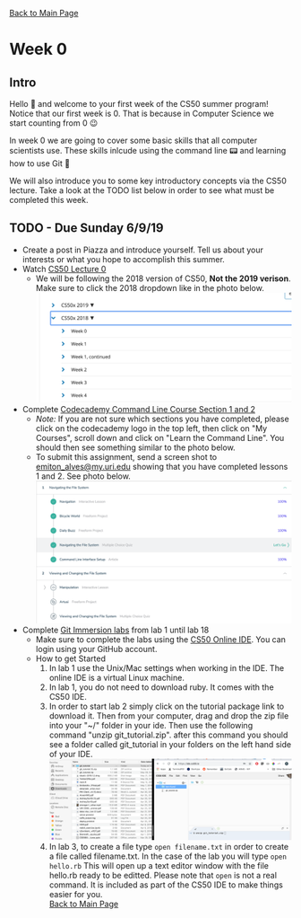 [Back to Main Page](https://github.com/Emiton/CS50-summer)  
# Week 0
## Intro  
Hello :wave: and welcome to your first week of the CS50 summer program! Notice that our first week is 0. That is because in Computer Science we start counting from 0 :wink:  

In week 0 we are going to cover some basic skills that all computer scientists use. These skills inlcude using the command line :pager: and learning how to use Git :vhs:  

We will also introduce you to some key introductory concepts via the CS50 lecture. Take a look at the TODO list below in order to see what must be completed this week.  

## TODO - Due Sunday 6/9/19
* Create a post in Piazza and introduce yourself. Tell us about your interests or what you hope to accomplish this summer.  
* Watch [CS50 Lecture 0](https://courses.edx.org/courses/course-v1:HarvardX+CS50+X/courseware/bdc606f10e7347f6a61a341c4544bbf7/179cbcd8dbbb4ac39d922c40d5c06ced/2?activate_block_id=block-v1%3AHarvardX%2BCS50%2BX%2Btype%40vertical%2Bblock%40610ce8bf84d845d2a0397defee797f58)
    * We will be following the 2018 version of CS50, **Not the 2019 verison**. Make sure to click the 2018 dropdown like in the photo below.
    ![Photo of CS50 main menu](/photos/cs50class.png)
* Complete [Codecademy Command Line Course Section 1 and 2](https://www.codecademy.com/learn/learn-the-command-line)
    * _Note:_ If you are not sure which sections you have completed, please click on the codecademy logo in the top left, then click on "My Courses", scroll down and click on "Learn the Command Line". You should then see something similar to the photo below.  
    * To submit this assignment, send a screen shot to emiton_alves@my.uri.edu showing that you have completed lessons 1 and 2. See photo below.  
    ![Photo of Codecademy lessons](/photos/codecademy-lessons.png)
* Complete [Git Immersion labs](http://gitimmersion.com/) from lab 1 until lab 18
    * Make sure to complete the labs using the [CS50 Online IDE](https://ide.cs50.io/). You can login using your GitHub account.  
    * How to get Started
        1. In lab 1 use the Unix/Mac settings when working in the IDE. The online IDE is a virtual Linux machine.
        2. In lab 1, you do not need to download ruby. It comes with the CS50 IDE.
        3. In order to start lab 2 simply click on the tutorial package link to download it. Then from your computer, drag and drop the zip file into your "~/" folder in your ide. Then use the following command "unzip git_tutorial.zip". after this command you should see a folder called git_tutorial in your folders on the left hand side of your IDE.
        ![Photo of setting up Git Immersion](/photos/unzip-git.png)
        4. In lab 3, to create a file type ```open filename.txt``` in order to create a file called filename.txt. In the case of the lab you will type ```open hello.rb``` This will open up a text editor window with the file hello.rb ready to be editted. Please note that ```open``` is not a real command. It is included as part of the CS50 IDE to make things easier for you.  
[Back to Main Page](https://github.com/Emiton/CS50-summer)  
